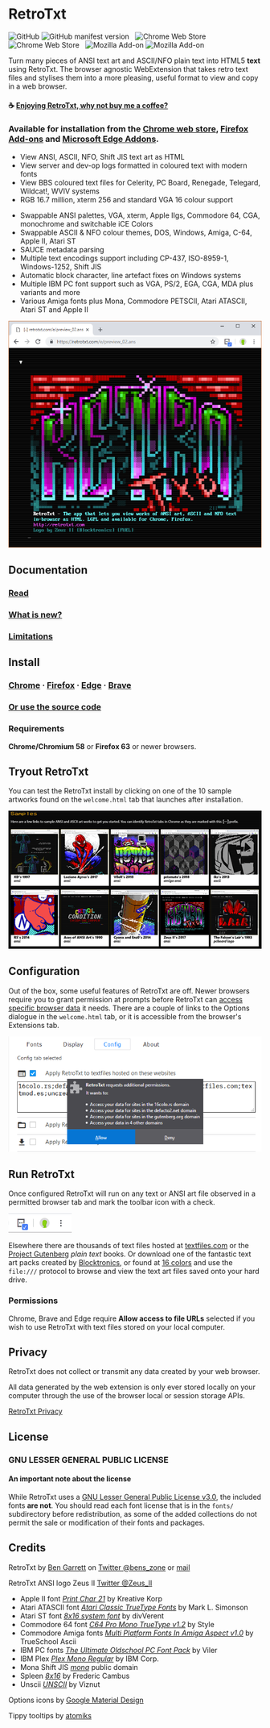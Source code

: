 # RetroTxt

![GitHub](https://img.shields.io/github/license/bengarrett/retrotxt?style=flat-square)
![GitHub manifest version](https://img.shields.io/github/manifest-json/v/bengarrett/retrotxt?style=flat-square)
&nbsp;
![Chrome Web Store](https://img.shields.io/chrome-web-store/users/gkjkgilckngllkopkogcaiojfajanahn?color=rgb%280%2C%20153%2C%20255%29&label=Chrome%20installs&style=flat-square)
![Chrome Web Store](https://img.shields.io/chrome-web-store/rating/gkjkgilckngllkopkogcaiojfajanahn?style=flat-square) &nbsp;
![Mozilla Add-on](https://img.shields.io/amo/users/retrotxt?color=E66000&label=Firefox%20installs&style=flat-square)
![Mozilla Add-on](https://img.shields.io/amo/rating/retrotxt?style=flat-square)

Turn many pieces of ANSI text art and ASCII/NFO plain text into HTML5 **text** using RetroTxt. The browser agnostic WebExtension that takes retro text files and stylises them into a more pleasing, useful format to view and copy in a web browser.

#### ☕ [Enjoying RetroTxt, why not buy me a coffee?](https://www.buymeacoffee.com/4rtEGvUIY)

### Available for installation from the [Chrome web store](https://chrome.google.com/webstore/detail/retrotxt/gkjkgilckngllkopkogcaiojfajanahn), [Firefox Add-ons](https://addons.mozilla.org/en-US/firefox/addon/retrotxt/) and [Microsoft Edge Addons](https://microsoftedge.microsoft.com/addons/detail/hmgfnpgcofcpkgkadekmjdicaaeopkog).

- View ANSI, ASCII, NFO, Shift JIS text art as HTML
- View server and dev-op logs formatted in coloured text with modern fonts
- View BBS coloured text files for Celerity, PC Board, Renegade, Telegard, Wildcat!, WVIV systems
- RGB 16.7 million, xterm 256 and standard VGA 16 colour support

* Swappable ANSI palettes, VGA, xterm, Apple IIgs, Commodore 64, CGA, monochrome and switchable iCE Colors
* Swappable ASCII & NFO colour themes, DOS, Windows, Amiga, C-64, Apple II, Atari ST
* SAUCE metadata parsing
* Multiple text encodings support including CP-437, ISO-8959-1, Windows-1252, Shift JIS
* Automatic block character, line artefact fixes on Windows systems
* Multiple IBM PC font support such as VGA, PS/2, EGA, CGA, MDA plus variants and more
* Various Amiga fonts plus Mona, Commodore PETSCII, Atari ATASCII, Atari ST and Apple II

![RetroTxt showcase](assets/zii-rtxt-ad.png)

## Documentation

### [Read](index)

### [What is new?](changes)

### [Limitations](limitations)

## Install

### [Chrome](https://chrome.google.com/webstore/detail/retrotxt/gkjkgilckngllkopkogcaiojfajanahn) · [Firefox](https://addons.mozilla.org/en-US/firefox/addon/retrotxt/) · [Edge](https://microsoftedge.microsoft.com/addons/detail/hmgfnpgcofcpkgkadekmjdicaaeopkog) · [Brave](https://chrome.google.com/webstore/detail/retrotxt/gkjkgilckngllkopkogcaiojfajanahn)

### [Or use the source code](source_code)

### Requirements

**Chrome/Chromium 58** or **Firefox 63** or newer browsers.

## Tryout RetroTxt

You can test the RetroTxt install by clicking on one of the 10 sample artworks found on the `welcome.html` tab that launches after installation.

![RetroTxt samples](assets/rtxt-samples.png)

## Configuration

Out of the box, some useful features of RetroTxt are off. Newer browsers require you to grant permission at prompts before RetroTxt can
[access specific browser data](privacy) it needs. There are a couple of links to the Options dialogue in the `welcome.html` tab, or it is accessible from the browser's Extensions tab.

![Config tab in Options](assets/requests_additional_permissions.png)

## Run RetroTxt

Once configured RetroTxt will run on any text or ANSI art file observed in a permitted browser tab and mark the toolbar icon with a check.

![RetroTxt toolbar button in Chrome](assets/retrotxt_toolbar_button_chrome.png)

Elsewhere there are thousands of text files hosted at [textfiles.com](http://textfiles.com/directory.html) or the [Project
Gutenberg](https://www.gutenberg.org/catalog/) _plain text_ books. Or download one of the fantastic text art packs created by
[Blocktronics](http://blocktronics.org/artpacks/), or found at [16 colors](https://16colo.rs) and use the `file:///` protocol
to browse and view the text art files saved onto your hard drive.

### Permissions

Chrome, Brave and Edge require **Allow access to file URLs** selected if you wish to use RetroTxt with text files stored on your local computer.

## Privacy

RetroTxt does not collect or transmit any data created by your web browser.

All data generated by the web extension is only ever stored locally on your computer through the use of the browser local or session storage APIs.

[RetroTxt Privacy](privacy)

## License

### GNU LESSER GENERAL PUBLIC LICENSE

#### An important note about the license

While RetroTxt uses a [GNU Lesser General Public License v3.0](https://choosealicense.com/licenses/lgpl-3.0/), the included fonts **are not**. You should read each font license that is in the `fonts/` subdirectory before redistribution, as some of the added collections do not permit the sale or modification of their fonts and packages.

## Credits

RetroTxt by [Ben Garrett](https://devtidbits.com/ben-garrett/) on [Twitter @bens_zone](https://twitter.com/bens_zone) or [mail](mailto:code.by.ben@gmail.com)

RetroTxt ANSI logo Zeus II [Twitter @Zeus_II](https://twitter.com/Zeus_II)

- Apple II font [_Print Char 21_](http://www.kreativekorp.com/software/fonts/apple2.shtml) by Kreative Korp
- Atari ATASCII font [_Atari Classic TrueType Fonts_](http://members.bitstream.net/marksim/atarimac/fonts.html) by Mark L. Simonson
- Atari ST font [_8x16 system font_](https://www.dafont.com/atari-st-8x16-system-font.font) by divVerent
- Commodore 64 font [_C64 Pro Mono TrueType v1.2_](http://style64.org/c64-truetype) by Style
- Commodore Amiga fonts [_Multi Platform Fonts In Amiga Aspect v1.0_](https://www.trueschool.se/) by TrueSchool Ascii
- IBM PC fonts [_The Ultimate Oldschool PC Font Pack_](https://int10h.org/oldschool-pc-fonts/) by Viler
- IBM Plex [_Plex Mono Regular_](https://github.com/IBM/plex) by IBM Corp.
- Mona Shift JIS [_mona_](http://monafont.sourceforge.net/index-e.html) public domain
- Spleen [_8x16_](https://github.com/fcambus/spleen) by Frederic Cambus
- Unscii [_UNSCII_](hhttp://pelulamu.net/unscii/) by Viznut

Options icons by [Google Material Design](https://material.google.com/)

Tippy tooltips by [atomiks](https://github.com/atomiks/tippyjs/)
